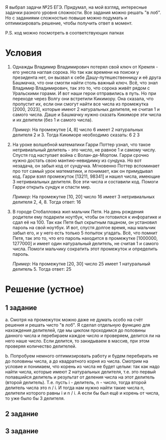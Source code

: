 Я выбрал задачи №25 ЕГЭ. Придумал, на мой взгляд, интересные задачки разного уровня сложности. Все задания можно решать "в лоб". Но с заданиями сложностью повыше можно подумать и оптимизировать решение, чтобы получить ответ в момент.

P.S. код можно посмотреть в соответствующих папках

# Условия

1. Однажды Владимир Владимирович потерял свой ключ от Кремля - его унесла наглая сорока. Но так как времени на поиски у президента нет, он вызвал к себе Дашу-путешественницу и её друга Башмачка, что они смогли найти столь важный ключ. Всё, что знал Владимир Владимирович, так это то, что сорока живёт рядом с Уральскими горами. И вот наши герои отправились в путь. Но при переходе через Волгу они встретили Кикимору. Она сказала, что пропустит их, если они смогут найти все числа из промежутка [2000, 2023], которые имеют 2 натуральных делителя, не считая 1 и самого числа. Даше и Башмачку нужно сказать Кикиморе эти числа и их делители (без 1 и самого числа). 

	*Пример*: На промежутке [4, 8] число 6 имеет 2 натуральных делителя 2 и 3. Тогда Кикиморе необходимо сказать:
		6 2 3

2. На уроке волшебной математики Гарри Поттер узнал, что такое нетривиальный делитель - это число, не равное 1 и самому числу. Спустя год наступает война с Волан-де-Мортом. Гарри срочно нужно достать свою мантию-невидимку из сундука. Но вот незадача, он забыл код от сундучка. Мгновенно Поттер вспоминает про тот самый урок математики, и понимает, как он примудывал код. Гарри взял промежуток [13211, 98341] и нашел числа, имеющие 3 нетривиальных делителя. Все эти числа и составили код. Помоги Гарри открыть сундук и спасти мир.

	*Пример*: На промежутке [10, 20] число 16 имеет 3 нетривиальных делителя 2, 4, 8. Тогда ответ:
		16

3. В городе Стобалловка жил мальчик Петя. На день рождения родители ему подарили ноутбук, чтобы он готовился к инфоратике и сдал её на 100. Так как Петя был скрытным пацаном, он установил пароль на свой ноутбук. И вот, спустя долгое время, наш мальчик забыл его, и у него есть только 5 попыток угадать. Всё, что помнит Петя, так это то, что его пароль находится в промежутке [1000000, 1277000] и имеет один натуральный делитель, не считая 1 и самого числа. Помоги мальчику сократить этот промежуток и определить пароль.

	*Пример*: На промежутке [20, 30] число 25 имеет 1 натуральный делитель 5. Тогда ответ:
		25

# Решение (устное)

## 1 задание

a. Смотря на промежуток можно даже не думать особо на счёт решения и решать чисто "в лоб". Я сделал отдельную функцию для нахождения делителей, где мы циклом проходимся до половины данного числа и перебираем каждое число и проверяем, делится ли на него наше число. Если делится, то закидываем в массив, при этом проверяя количество делителей. 

b. Попробуем немного оптимизировать работу и будем перебирать не до половины числа, а до квадратного корня из числа. Смотрим на условие и понимаем, что корень из числа не будет целым: так как надо найти числа, которые имеют 2 натуральных делителя, т.е. это первый попавшийся делитель и результат от деления числа на этот делитель (второй делитель). Т.е. пусть i - делитель, n - число, тогда второй делитель числа это n / i.  И тогда нам нужно найти такие числа n, делители которого равны i и n / i. А если бы был ещё и корень от числа, то уже было бы 3 делителя.

## 2 задание



## 3 задание
